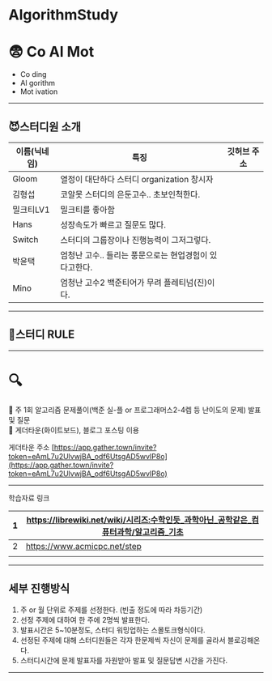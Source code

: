 # AlgorithmStudy 
# 😨 Co Al Mot
  
  * Co  ding
  * Al  gorithm
  * Mot  ivation
  
  ***
## 😈스터디원 소개
  |이름(닉네임)|특징|깃허브 주소|
|------|---|---|
|Gloom|열정이 대단하다 스터디 organization 창시자||
|김형섭|코알못 스터디의 은둔고수.. 초보인척한다.||
|밀크티LV1|밀크티를 좋아함||
|Hans|성장속도가 빠르고 질문도 많다.||
|Switch|스터디의 그룹장이나 진행능력이 그저그렇다.||
|박윤택|엄청난 고수.. 들리는 풍문으로는 현업경험이 있다고한다.||
|Mino|엄청난 고수2 백준티어가 무려 플레티넘(진)이다.||
  
  ***
## 🧐스터디 RULE
  ***
# 🔍

📖 주 1회 알고리즘 문제풀이(백준 실-플 or 프로그래머스2-4렙 등 난이도의 문제) 발표 및 질문   
📖 게더타운(화이트보드), 블로그 포스팅 이용   

게더타운 주소
[https://app.gather.town/invite?token=eAmL7u2UlvwjBA_odf6UtsgAD5wvIP8o](https://app.gather.town/invite?token=eAmL7u2UlvwjBA_odf6UtsgAD5wvIP8o)

***

학습자료 링크   

| 1 | https://librewiki.net/wiki/시리즈:수학인듯_과학아닌_공학같은_컴퓨터과학/알고리즘_기초 |
| --- | --- |
| 2 | https://www.acmicpc.net/step |
|  |  |

***
## 세부 진행방식

1. 주 or 월 단위로 주제를 선정한다. (빈출 정도에 따라 차등기간)
2. 선정 주제에 대하여 한 주에 2명씩 발표한다.
3. 발표시간은 5~10분정도, 스터디 워밍업하는 스몰토크형식이다.
4. 선정된 주제에 대해 스터디원들은 각자 한문제씩 자신이 문제를 골라서 블로깅해온다.
5. 스터디시간에 문제 발표자를 자원받아 발표 및 질문답변 시간을 가진다.

***
